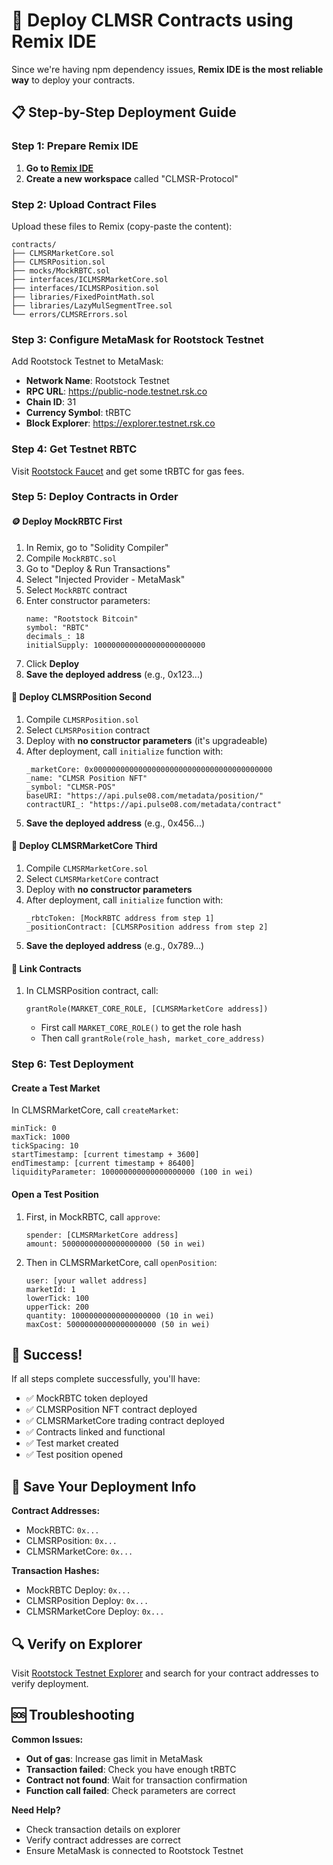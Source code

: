 # 🚀 Deploy CLMSR Contracts using Remix IDE

Since we're having npm dependency issues, **Remix IDE is the most reliable way** to deploy your contracts.

## 📋 Step-by-Step Deployment Guide

### Step 1: Prepare Remix IDE

1. **Go to [Remix IDE](https://remix.ethereum.org)**
2. **Create a new workspace** called "CLMSR-Protocol"

### Step 2: Upload Contract Files

Upload these files to Remix (copy-paste the content):

```
contracts/
├── CLMSRMarketCore.sol
├── CLMSRPosition.sol
├── mocks/MockRBTC.sol
├── interfaces/ICLMSRMarketCore.sol
├── interfaces/ICLMSRPosition.sol  
├── libraries/FixedPointMath.sol
├── libraries/LazyMulSegmentTree.sol
└── errors/CLMSRErrors.sol
```

### Step 3: Configure MetaMask for Rootstock Testnet

Add Rootstock Testnet to MetaMask:
- **Network Name**: Rootstock Testnet
- **RPC URL**: https://public-node.testnet.rsk.co
- **Chain ID**: 31
- **Currency Symbol**: tRBTC
- **Block Explorer**: https://explorer.testnet.rsk.co

### Step 4: Get Testnet RBTC

Visit [Rootstock Faucet](https://faucet.testnet.rsk.co/) and get some tRBTC for gas fees.

### Step 5: Deploy Contracts in Order

#### 🪙 Deploy MockRBTC First

1. In Remix, go to "Solidity Compiler"
2. Compile `MockRBTC.sol`
3. Go to "Deploy & Run Transactions"
4. Select "Injected Provider - MetaMask"
5. Select `MockRBTC` contract
6. Enter constructor parameters:
   ```
   name: "Rootstock Bitcoin"
   symbol: "RBTC"
   decimals_: 18
   initialSupply: 1000000000000000000000000
   ```
7. Click **Deploy**
8. **Save the deployed address** (e.g., 0x123...)

#### 🎨 Deploy CLMSRPosition Second

1. Compile `CLMSRPosition.sol`
2. Select `CLMSRPosition` contract
3. Deploy with **no constructor parameters** (it's upgradeable)
4. After deployment, call `initialize` function with:
   ```
   _marketCore: 0x0000000000000000000000000000000000000000
   _name: "CLMSR Position NFT"
   _symbol: "CLMSR-POS"
   baseURI: "https://api.pulse08.com/metadata/position/"
   contractURI_: "https://api.pulse08.com/metadata/contract"
   ```
5. **Save the deployed address** (e.g., 0x456...)

#### 🏪 Deploy CLMSRMarketCore Third

1. Compile `CLMSRMarketCore.sol`
2. Select `CLMSRMarketCore` contract
3. Deploy with **no constructor parameters**
4. After deployment, call `initialize` function with:
   ```
   _rbtcToken: [MockRBTC address from step 1]
   _positionContract: [CLMSRPosition address from step 2]
   ```
5. **Save the deployed address** (e.g., 0x789...)

#### 🔗 Link Contracts

1. In CLMSRPosition contract, call:
   ```
   grantRole(MARKET_CORE_ROLE, [CLMSRMarketCore address])
   ```
   - First call `MARKET_CORE_ROLE()` to get the role hash
   - Then call `grantRole(role_hash, market_core_address)`

### Step 6: Test Deployment

#### Create a Test Market

In CLMSRMarketCore, call `createMarket`:
```
minTick: 0
maxTick: 1000
tickSpacing: 10
startTimestamp: [current timestamp + 3600]
endTimestamp: [current timestamp + 86400]
liquidityParameter: 100000000000000000000 (100 in wei)
```

#### Open a Test Position

1. First, in MockRBTC, call `approve`:
   ```
   spender: [CLMSRMarketCore address]
   amount: 50000000000000000000 (50 in wei)
   ```

2. Then in CLMSRMarketCore, call `openPosition`:
   ```
   user: [your wallet address]
   marketId: 1
   lowerTick: 100
   upperTick: 200
   quantity: 10000000000000000000 (10 in wei)
   maxCost: 50000000000000000000 (50 in wei)
   ```

## 🎉 Success!

If all steps complete successfully, you'll have:
- ✅ MockRBTC token deployed
- ✅ CLMSRPosition NFT contract deployed
- ✅ CLMSRMarketCore trading contract deployed
- ✅ Contracts linked and functional
- ✅ Test market created
- ✅ Test position opened

## 📝 Save Your Deployment Info

**Contract Addresses:**
- MockRBTC: `0x...`
- CLMSRPosition: `0x...`
- CLMSRMarketCore: `0x...`

**Transaction Hashes:**
- MockRBTC Deploy: `0x...`
- CLMSRPosition Deploy: `0x...`
- CLMSRMarketCore Deploy: `0x...`

## 🔍 Verify on Explorer

Visit [Rootstock Testnet Explorer](https://explorer.testnet.rsk.co) and search for your contract addresses to verify deployment.

## 🆘 Troubleshooting

**Common Issues:**
- **Out of gas**: Increase gas limit in MetaMask
- **Transaction failed**: Check you have enough tRBTC
- **Contract not found**: Wait for transaction confirmation
- **Function call failed**: Check parameters are correct

**Need Help?**
- Check transaction details on explorer
- Verify contract addresses are correct
- Ensure MetaMask is connected to Rootstock Testnet
